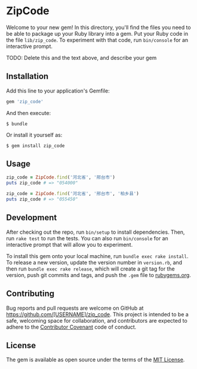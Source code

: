 # ZipCode

Welcome to your new gem! In this directory, you'll find the files you need to be able to package up your Ruby library into a gem. Put your Ruby code in the file `lib/zip_code`. To experiment with that code, run `bin/console` for an interactive prompt.

TODO: Delete this and the text above, and describe your gem

## Installation

Add this line to your application's Gemfile:

```ruby
gem 'zip_code'
```

And then execute:

    $ bundle

Or install it yourself as:

    $ gem install zip_code

## Usage

```ruby
zip_code = ZipCode.find('河北省', '邢台市')
puts zip_code # => "054000"

zip_code = ZipCode.find('河北省', '邢台市', '柏乡县')
puts zip_code # => "055450"
```
## Development
After checking out the repo, run `bin/setup` to install dependencies. Then, run `rake test` to run the tests. You can also run `bin/console` for an interactive prompt that will allow you to experiment.

To install this gem onto your local machine, run `bundle exec rake install`. To release a new version, update the version number in `version.rb`, and then run `bundle exec rake release`, which will create a git tag for the version, push git commits and tags, and push the `.gem` file to [rubygems.org](https://rubygems.org).

## Contributing

Bug reports and pull requests are welcome on GitHub at https://github.com/[USERNAME]/zip_code. This project is intended to be a safe, welcoming space for collaboration, and contributors are expected to adhere to the [Contributor Covenant](http://contributor-covenant.org) code of conduct.


## License

The gem is available as open source under the terms of the [MIT License](http://opensource.org/licenses/MIT).

